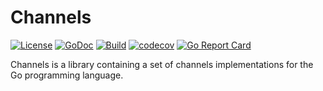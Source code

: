 # Channels
[![License](http://img.shields.io/:license-mit-blue.svg)](LICENSE)
[![GoDoc](https://godoc.org/github.com/o1egl/channels?status.svg)](https://godoc.org/github.com/o1egl/channels)
[![Build](https://github.com/o1egl/channels/actions/workflows/main.yaml/badge.svg)](https://github.com/o1egl/channels/actions/workflows/main.yaml)
[![codecov](https://codecov.io/gh/o1egl/channels/branch/main/graph/badge.svg?token=oCifjrh8ap)](https://codecov.io/gh/o1egl/channels)
[![Go Report Card](https://goreportcard.com/badge/github.com/o1egl/channels)](https://goreportcard.com/report/github.com/o1egl/channels)

Channels is a library containing a set of channels implementations for the Go programming language.
